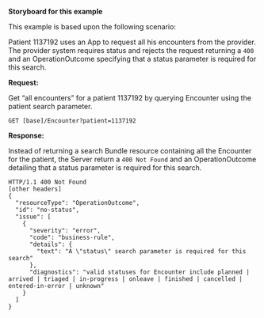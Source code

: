 
**Storyboard for this example**

This example is based upon the following scenario:

Patient 1137192 uses an App to request all his encounters from the provider. The provider system requires status and rejects the request returning a `400` and an OperationOutcome specifying that a status parameter is required for this search.

**Request:**

Get “all encounters” for a patient 1137192 by querying Encounter using the patient search parameter.

    GET [base]/Encounter?patient=1137192

**Response:**

Instead of returning a search Bundle resource containing all the Encounter for the patient, the Server return a `400 Not Found` and an OperationOutcome detailing that a status parameter is required for this search.

    HTTP/1.1 400 Not Found
    [other headers]
    {
      "resourceType": "OperationOutcome",
      "id": "no-status",
      "issue": [
        {
          "severity": "error",
          "code": "business-rule",
          "details": {
            "text": "A \"status\" search parameter is required for this search"
          },
          "diagnostics": "valid statuses for Encounter include planned | arrived | triaged | in-progress | onleave | finished | cancelled | entered-in-error | unknown"
        }
      ]
    }
